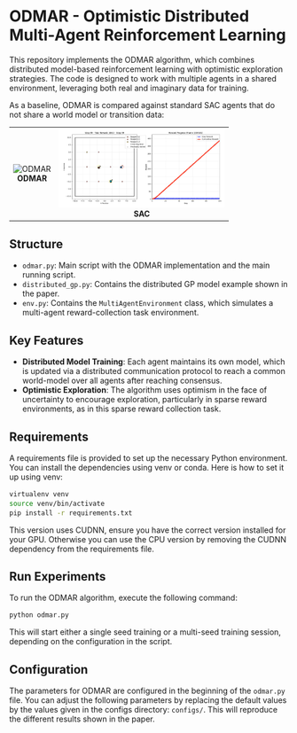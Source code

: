 # ODMAR - Optimistic Distributed Multi-Agent Reinforcement Learning

This repository implements the ODMAR algorithm, which combines distributed model-based reinforcement learning with optimistic exploration strategies. The code is designed to work with multiple agents in a shared environment, leveraging both real and imaginary data for training.

As a baseline, ODMAR is compared against standard SAC agents that do not share a world model or transition data:
<table>
  <tr>
    <td align="center">
      <img src="assets/ODMAR.png" alt="ODMAR" width="300"/><br/>
      <b>ODMAR</b>
    </td>
    <td align="center">
      <img src="assets/SAC.png" alt="SAC" width="300"/><br/>
      <b>SAC</b>
    </td>
  </tr>
</table>

## Structure
- `odmar.py`: Main script with the ODMAR implementation and the main running script.
- `distributed_gp.py`: Contains the distributed GP model example shown in the paper.
- `env.py`: Contains the `MultiAgentEnvironment` class, which simulates a multi-agent reward-collection task environment.

## Key Features
- **Distributed Model Training**: Each agent maintains its own model, which is updated via a distributed communication protocol to reach a common world-model over all agents after reaching consensus.
- **Optimistic Exploration**: The algorithm uses optimism in the face of uncertainty to encourage exploration, particularly in sparse reward environments, as in this sparse reward collection task.

## Requirements
A requirements file is provided to set up the necessary Python environment. You can install the dependencies using venv or conda. Here is how to set it up using venv:

```bash
virtualenv venv
source venv/bin/activate
pip install -r requirements.txt
```
This version uses CUDNN, ensure you have the correct version installed for your GPU. Otherwise you can use the CPU version by removing the CUDNN dependency from the requirements file.

## Run Experiments
To run the ODMAR algorithm, execute the following command:
```bash
python odmar.py
```
This will start either a single seed training or a multi-seed training session, depending on the configuration in the script.

## Configuration
The parameters for ODMAR are configured in the beginning of the `odmar.py` file. You can adjust the following parameters by replacing the default values by the values given in the configs directory: `configs/`. This will reproduce the different results shown in the paper.